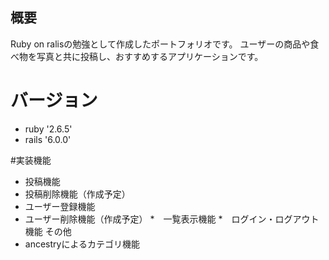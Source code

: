 ## 概要
Ruby on ralisの勉強として作成したポートフォリオです。
ユーザーの商品や食べ物を写真と共に投稿し、おすすめするアプリケーションです。

# バージョン
* ruby '2.6.5'
* rails '6.0.0'

#実装機能
* 投稿機能
* 投稿削除機能（作成予定）
* ユーザー登録機能
* ユーザー削除機能（作成予定）
*　一覧表示機能
*　ログイン・ログアウト機能
その他
* ancestryによるカテゴリ機能

